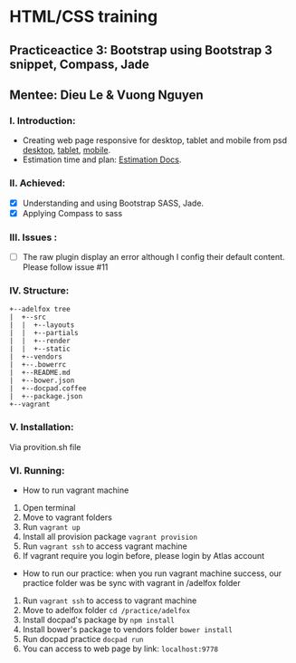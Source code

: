
# HTML/CSS training
## Practiceactice 3: Bootstrap using Bootstrap 3 snippet, Compass, Jade
## Mentee: Dieu Le & Vuong Nguyen
### I. Introduction: 
- Creating web page responsive for desktop, tablet and mobile from psd [desktop](https://drive.google.com/open?id=0BzDffe0e6Tk-SG5EdEtubmNudjg), [tablet](https://drive.google.com/open?id=0BzDffe0e6Tk-WjdxX3R6am5VUjQ), [mobile](https://drive.google.com/open?id=0BzDffe0e6Tk-OEs1Y0N1VHZ1M1E). 
- Estimation time and plan: [Estimation Docs](https://docs.google.com/spreadsheets/d/1KBDqEIKBsYqOwvR99HJas5hvU_tR8_tevhZTokLG3y8/edit#gid=0).

### II. Achieved: 

- [x] Understanding and using Bootstrap SASS, Jade.
- [x] Applying Compass to sass

### III. Issues : 
- [ ] The raw plugin display an error although I config their default content. Please follow issue #11

### IV. Structure: 

```
+--adelfox tree
|  +--src
|  |  +--layouts
|  |  +--partials
|  |  +--render
|  |  +--static
|  +--vendors
|  +--.bowerrc
|  +--README.md
|  +--bower.json
|  +--docpad.coffee
|  +--package.json
+--vagrant
```

### V. Installation: 

Via provition.sh file

### VI. Running:

- How to run vagrant machine

 1. Open terminal
 2. Move to vagrant folders
 3. Run `vagrant up`
 4. Install all provision package `vagrant provision`
 5. Run `vagrant ssh` to access vagrant machine
 6. If vagrant require you login before, please login by Atlas account

- How to run our practice: when you run vagrant machine success, our practice folder was be sync with vagrant in /adelfox folder

1. Run `vagrant ssh` to access to vagrant machine
2. Move to adelfox folder `cd /practice/adelfox`
3. Install docpad's package by `npm install`
4. Install bower's package to vendors folder `bower install`
5. Run docpad practice `docpad run`
6. You can access to web page by link: `localhost:9778`
